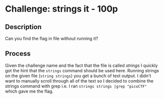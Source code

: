 # Challenge: strings it - 100p

## Description
Can you find the flag in file without running it?

## Process
Given the challenge name and the fact that the file is called *strings* I quickly got the hint that the ``strings`` command should be used here. Running strings on the given file (``string strings``) you get a bunch of text output. I didn't want to manually scroll through all of the text so I decided to combine the strings command with grep i.e. I ran ``strings strings |grep "picoCTF"`` which gave me the flag.